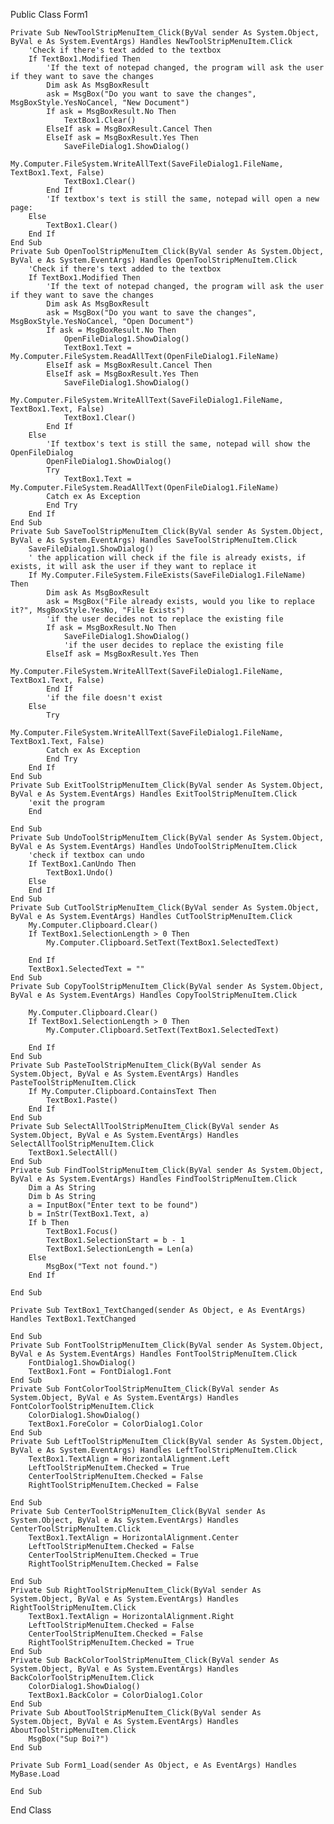Public Class Form1

    Private Sub NewToolStripMenuItem_Click(ByVal sender As System.Object, ByVal e As System.EventArgs) Handles NewToolStripMenuItem.Click
        'Check if there's text added to the textbox
        If TextBox1.Modified Then
            'If the text of notepad changed, the program will ask the user if they want to save the changes
            Dim ask As MsgBoxResult
            ask = MsgBox("Do you want to save the changes", MsgBoxStyle.YesNoCancel, "New Document")
            If ask = MsgBoxResult.No Then
                TextBox1.Clear()
            ElseIf ask = MsgBoxResult.Cancel Then
            ElseIf ask = MsgBoxResult.Yes Then
                SaveFileDialog1.ShowDialog()
                My.Computer.FileSystem.WriteAllText(SaveFileDialog1.FileName, TextBox1.Text, False)
                TextBox1.Clear()
            End If
            'If textbox's text is still the same, notepad will open a new page:
        Else
            TextBox1.Clear()
        End If
    End Sub
    Private Sub OpenToolStripMenuItem_Click(ByVal sender As System.Object, ByVal e As System.EventArgs) Handles OpenToolStripMenuItem.Click
        'Check if there's text added to the textbox
        If TextBox1.Modified Then
            'If the text of notepad changed, the program will ask the user if they want to save the changes
            Dim ask As MsgBoxResult
            ask = MsgBox("Do you want to save the changes", MsgBoxStyle.YesNoCancel, "Open Document")
            If ask = MsgBoxResult.No Then
                OpenFileDialog1.ShowDialog()
                TextBox1.Text = My.Computer.FileSystem.ReadAllText(OpenFileDialog1.FileName)
            ElseIf ask = MsgBoxResult.Cancel Then
            ElseIf ask = MsgBoxResult.Yes Then
                SaveFileDialog1.ShowDialog()
                My.Computer.FileSystem.WriteAllText(SaveFileDialog1.FileName, TextBox1.Text, False)
                TextBox1.Clear()
            End If
        Else
            'If textbox's text is still the same, notepad will show the OpenFileDialog
            OpenFileDialog1.ShowDialog()
            Try
                TextBox1.Text = My.Computer.FileSystem.ReadAllText(OpenFileDialog1.FileName)
            Catch ex As Exception
            End Try
        End If
    End Sub
    Private Sub SaveToolStripMenuItem_Click(ByVal sender As System.Object, ByVal e As System.EventArgs) Handles SaveToolStripMenuItem.Click
        SaveFileDialog1.ShowDialog()
        ' the application will check if the file is already exists, if exists, it will ask the user if they want to replace it
        If My.Computer.FileSystem.FileExists(SaveFileDialog1.FileName) Then
            Dim ask As MsgBoxResult
            ask = MsgBox("File already exists, would you like to replace it?", MsgBoxStyle.YesNo, "File Exists")
            'if the user decides not to replace the existing file
            If ask = MsgBoxResult.No Then
                SaveFileDialog1.ShowDialog()
                'if the user decides to replace the existing file
            ElseIf ask = MsgBoxResult.Yes Then
                My.Computer.FileSystem.WriteAllText(SaveFileDialog1.FileName, TextBox1.Text, False)
            End If
            'if the file doesn't exist
        Else
            Try
                My.Computer.FileSystem.WriteAllText(SaveFileDialog1.FileName, TextBox1.Text, False)
            Catch ex As Exception
            End Try
        End If
    End Sub
    Private Sub ExitToolStripMenuItem_Click(ByVal sender As System.Object, ByVal e As System.EventArgs) Handles ExitToolStripMenuItem.Click
        'exit the program
        End

    End Sub
    Private Sub UndoToolStripMenuItem_Click(ByVal sender As System.Object, ByVal e As System.EventArgs) Handles UndoToolStripMenuItem.Click
        'check if textbox can undo
        If TextBox1.CanUndo Then
            TextBox1.Undo()
        Else
        End If
    End Sub
    Private Sub CutToolStripMenuItem_Click(ByVal sender As System.Object, ByVal e As System.EventArgs) Handles CutToolStripMenuItem.Click
        My.Computer.Clipboard.Clear()
        If TextBox1.SelectionLength > 0 Then
            My.Computer.Clipboard.SetText(TextBox1.SelectedText)

        End If
        TextBox1.SelectedText = ""
    End Sub
    Private Sub CopyToolStripMenuItem_Click(ByVal sender As System.Object, ByVal e As System.EventArgs) Handles CopyToolStripMenuItem.Click

        My.Computer.Clipboard.Clear()
        If TextBox1.SelectionLength > 0 Then
            My.Computer.Clipboard.SetText(TextBox1.SelectedText)

        End If
    End Sub
    Private Sub PasteToolStripMenuItem_Click(ByVal sender As System.Object, ByVal e As System.EventArgs) Handles PasteToolStripMenuItem.Click
        If My.Computer.Clipboard.ContainsText Then
            TextBox1.Paste()
        End If
    End Sub
    Private Sub SelectAllToolStripMenuItem_Click(ByVal sender As System.Object, ByVal e As System.EventArgs) Handles SelectAllToolStripMenuItem.Click
        TextBox1.SelectAll()
    End Sub
    Private Sub FindToolStripMenuItem_Click(ByVal sender As System.Object, ByVal e As System.EventArgs) Handles FindToolStripMenuItem.Click
        Dim a As String
        Dim b As String
        a = InputBox("Enter text to be found")
        b = InStr(TextBox1.Text, a)
        If b Then
            TextBox1.Focus()
            TextBox1.SelectionStart = b - 1
            TextBox1.SelectionLength = Len(a)
        Else
            MsgBox("Text not found.")
        End If

    End Sub

    Private Sub TextBox1_TextChanged(sender As Object, e As EventArgs) Handles TextBox1.TextChanged

    End Sub
    Private Sub FontToolStripMenuItem_Click(ByVal sender As System.Object, ByVal e As System.EventArgs) Handles FontToolStripMenuItem.Click
        FontDialog1.ShowDialog()
        TextBox1.Font = FontDialog1.Font
    End Sub
    Private Sub FontColorToolStripMenuItem_Click(ByVal sender As System.Object, ByVal e As System.EventArgs) Handles FontColorToolStripMenuItem.Click
        ColorDialog1.ShowDialog()
        TextBox1.ForeColor = ColorDialog1.Color
    End Sub
    Private Sub LeftToolStripMenuItem_Click(ByVal sender As System.Object, ByVal e As System.EventArgs) Handles LeftToolStripMenuItem.Click
        TextBox1.TextAlign = HorizontalAlignment.Left
        LeftToolStripMenuItem.Checked = True
        CenterToolStripMenuItem.Checked = False
        RightToolStripMenuItem.Checked = False

    End Sub
    Private Sub CenterToolStripMenuItem_Click(ByVal sender As System.Object, ByVal e As System.EventArgs) Handles CenterToolStripMenuItem.Click
        TextBox1.TextAlign = HorizontalAlignment.Center
        LeftToolStripMenuItem.Checked = False
        CenterToolStripMenuItem.Checked = True
        RightToolStripMenuItem.Checked = False

    End Sub
    Private Sub RightToolStripMenuItem_Click(ByVal sender As System.Object, ByVal e As System.EventArgs) Handles RightToolStripMenuItem.Click
        TextBox1.TextAlign = HorizontalAlignment.Right
        LeftToolStripMenuItem.Checked = False
        CenterToolStripMenuItem.Checked = False
        RightToolStripMenuItem.Checked = True
    End Sub
    Private Sub BackColorToolStripMenuItem_Click(ByVal sender As System.Object, ByVal e As System.EventArgs) Handles BackColorToolStripMenuItem.Click
        ColorDialog1.ShowDialog()
        TextBox1.BackColor = ColorDialog1.Color
    End Sub
    Private Sub AboutToolStripMenuItem_Click(ByVal sender As System.Object, ByVal e As System.EventArgs) Handles AboutToolStripMenuItem.Click
        MsgBox("Sup Boi?")
    End Sub

    Private Sub Form1_Load(sender As Object, e As EventArgs) Handles MyBase.Load

    End Sub
End Class
